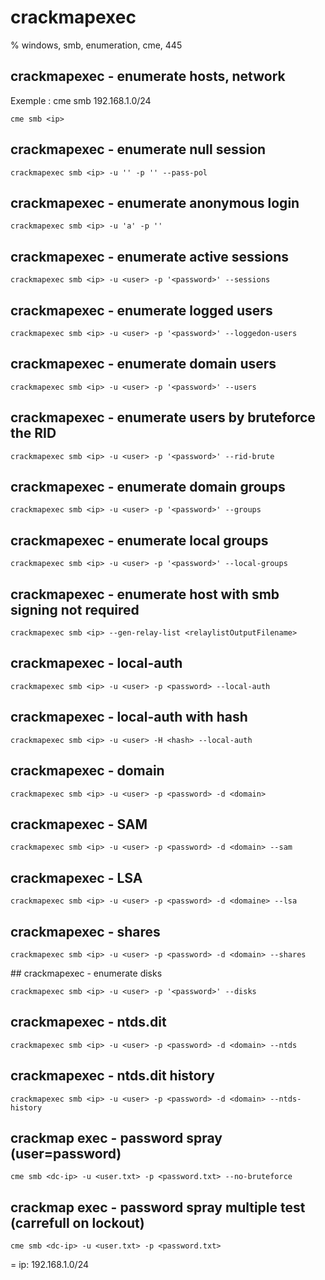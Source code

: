 # crackmapexec

% windows, smb, enumeration, cme, 445

## crackmapexec - enumerate hosts, network

Exemple : cme smb 192.168.1.0/24

```
cme smb <ip>
```

## crackmapexec - enumerate null session
```
crackmapexec smb <ip> -u '' -p '' --pass-pol
```

## crackmapexec - enumerate anonymous login
```
crackmapexec smb <ip> -u 'a' -p ''
```

## crackmapexec - enumerate active sessions
```
crackmapexec smb <ip> -u <user> -p '<password>' --sessions
```

## crackmapexec - enumerate logged users
```
crackmapexec smb <ip> -u <user> -p '<password>' --loggedon-users
```

## crackmapexec - enumerate domain users
```
crackmapexec smb <ip> -u <user> -p '<password>' --users
```

## crackmapexec - enumerate users by bruteforce the RID
```
crackmapexec smb <ip> -u <user> -p '<password>' --rid-brute
```

## crackmapexec - enumerate domain groups
```
crackmapexec smb <ip> -u <user> -p '<password>' --groups
```

## crackmapexec - enumerate local groups
```
crackmapexec smb <ip> -u <user> -p '<password>' --local-groups
```

## crackmapexec - enumerate host with smb signing not required
```
crackmapexec smb <ip> --gen-relay-list <relaylistOutputFilename>
```

## crackmapexec - local-auth
```
crackmapexec smb <ip> -u <user> -p <password> --local-auth
```

## crackmapexec - local-auth with hash
```
crackmapexec smb <ip> -u <user> -H <hash> --local-auth
```

## crackmapexec - domain
```
crackmapexec smb <ip> -u <user> -p <password> -d <domain>
```

## crackmapexec - SAM
```
crackmapexec smb <ip> -u <user> -p <password> -d <domain> --sam
```

## crackmapexec - LSA
```
crackmapexec smb <ip> -u <user> -p <password> -d <domaine> --lsa
```

## crackmapexec - shares
```
crackmapexec smb <ip> -u <user> -p <password> -d <domain> --shares
```

## crackmapexec - enumerate disks
```
crackmapexec smb <ip> -u <user> -p '<password>' --disks
```

## crackmapexec - ntds.dit
```
crackmapexec smb <ip> -u <user> -p <password> -d <domain> --ntds
```

## crackmapexec - ntds.dit history
```
crackmapexec smb <ip> -u <user> -p <password> -d <domain> --ntds-history
```

## crackmap exec - password spray (user=password)
```
cme smb <dc-ip> -u <user.txt> -p <password.txt> --no-bruteforce
```

## crackmap exec - password spray multiple test (carrefull on lockout)
```
cme smb <dc-ip> -u <user.txt> -p <password.txt>
```


= ip: 192.168.1.0/24
